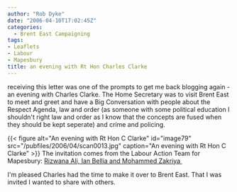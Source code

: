 ```yaml
---
author: "Rob Dyke"
date: "2006-04-10T17:02:45Z"
categories:
  - Brent East Campaigning
tags:
- Leaflets
- Labour
- Mapesbury
title: an evening with Rt Hon Charles Clarke
---
```

receiving this letter was one of the prompts to get me back blogging again - an evening with Charles Clarke. The Home Secretary was to visit Brent East to meet and greet and have a Big Conversation with people about the Respect Agenda, law and order (as someone with some political education I shouldn't right law and order as I know that the concepts are fused when they should be kept seperate) and crime and policing.

{{< figure alt="An evening with Rt Hon C Clarke" id="image79" src="/pubfiles/2006/04/scan0013.jpg" caption="An evening with Rt Hon C Clarke" >}} The invitation comes from the Labour Action Team for Mapesbury: [Rizwana Ali, Ian Bellia and Mohammed Zakriya ](http://www.brent.gov.uk/elections.nsf/031d5c68638196618025664000760871/e9175a18d2181c5a8025714500529c07!OpenDocument&#038;Start=1&#038;Count=60&#038;Expand=11 "Brent Council Election website")

I'm pleased Charles had the time to make it over to Brent East. That I was invited I wanted to share with others.
